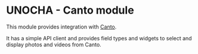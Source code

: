 UNOCHA - Canto module
=====================

This module provides integration with [Canto](https://canto.com).

It has a simple API client and provides field types and widgets to select and display photos and videos from Canto.

